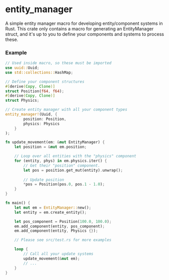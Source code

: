 # entity_manager

A simple entity manager macro for developing entity/component systems in Rust. This crate only contains a macro
for generating an EntityManager struct, and it's up to you to define your components and systems to process
these.

### Example
```rust
// Used inside macro, so these must be imported
use uuid::Uuid;
use std::collections::HashMap;

// Define your component structures
#[derive(Copy, Clone)]
struct Position(f64, f64);
#[derive(Copy, Clone)]
struct Physics;

// Create entity manager with all your component types
entity_manager!(Uuid, {
        position: Position,
        physics: Physics
    }
);

fn update_movement(em: &mut EntityManager) {
    let position = &mut em.position;

    // Loop over all entities with the "physics" component
    for (entity, phys) in em.physics.iter() {
        // Get their "position" component.
        let pos = position.get_mut(entity).unwrap();
        
        // Update position
        *pos = Position(pos.0, pos.1 - 1.0);
    }
}

fn main() {
    let mut em = EntityManager::new();
    let entity = em.create_entity();

    let pos_component = Position(100.0, 100.0);
    em.add_component(entity, pos_component);
    em.add_component(entity, Physics {});

    // Please see src/test.rs for more examples

    loop {
        // Call all your update systems
        update_movement(&mut em);
        // ...
    }
}
```